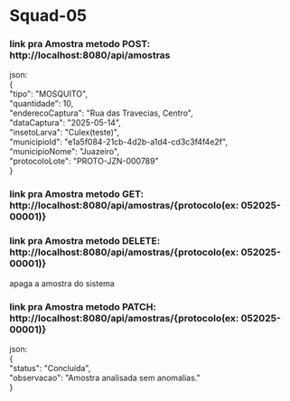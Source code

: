 # Squad-05

### link pra Amostra metodo POST: http://localhost:8080/api/amostras
json:  
{  
  "tipo": "MOSQUITO",  
  "quantidade": 10,  
  "enderecoCaptura": "Rua das Travecias, Centro",  
  "dataCaptura": "2025-05-14",  
  "insetoLarva": "Culex(teste)",  
  "municipioId": "e1a5f084-21cb-4d2b-a1d4-cd3c3f4f4e2f",  
  "municipioNome": "Juazeiro",  
  "protocoloLote": "PROTO-JZN-000789"  
}
### link pra Amostra metodo GET: http://localhost:8080/api/amostras/{protocolo(ex: 052025-00001)}

### link pra Amostra metodo DELETE: http://localhost:8080/api/amostras/{protocolo(ex: 052025-00001)}
apaga a amostra do sistema

### link pra Amostra metodo PATCH: http://localhost:8080/api/amostras/{protocolo(ex: 052025-00001)}
json:  
{  
  "status": "Concluída",  
  "observacao": "Amostra analisada sem anomalias."  
}  
